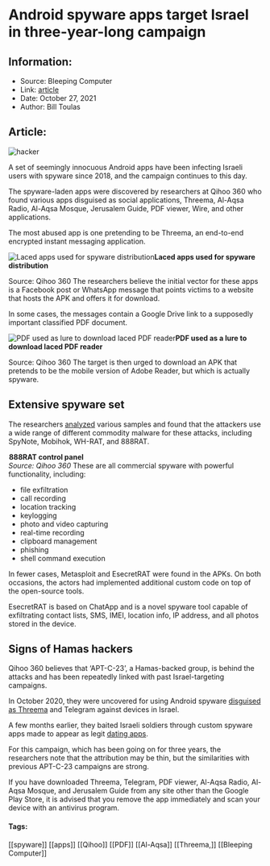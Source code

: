 # Android spyware apps target Israel in three-year-long campaign
### 

## Information:
+ Source: Bleeping Computer
+ Link: [article](https://www.bleepingcomputer.com/news/security/android-spyware-apps-target-israel-in-three-year-long-campaign/)
+ Date: October 27, 2021
+ Author: Bill Toulas


## Article:
![hacker](https://www.bleepstatic.com/content/hl-images/2021/06/30/hacker.jpg)


A set of seemingly innocuous Android apps have been infecting Israeli users with spyware since 2018, and the campaign continues to this day.


The spyware-laden apps were discovered by researchers at Qihoo 360 who found various apps disguised as social applications, Threema, Al-Aqsa Radio, Al-Aqsa Mosque, Jerusalem Guide, PDF viewer, Wire, and other applications.


The most abused app is one pretending to be Threema, an end-to-end encrypted instant messaging application.



![Laced apps used for spyware distribution](https://www.bleepstatic.com/images/news/u/1220909/Security/apps.png)**Laced apps used for spyware distribution**  

Source: Qihoo 360
The researchers believe the initial vector for these apps is a Facebook post or WhatsApp message that points victims to a website that hosts the APK and offers it for download.


In some cases, the messages contain a Google Drive link to a supposedly important classified PDF document.



![PDF used as lure to download laced PDF reader](https://www.bleepstatic.com/images/news/u/1220909/Security/pdf.png)**PDF used as a lure to download laced PDF reader**  

Source: Qihoo 360
The target is then urged to download an APK that pretends to be the mobile version of Adobe Reader, but which is actually spyware.


Extensive spyware set
---------------------


The researchers [analyzed](https://blogs.360.cn/post/Three_years_of_attacks_on_Israel_and_Palestine_are_revealed.html) various samples and found that the attackers use a wide range of different commodity malware for these attacks, including SpyNote, Mobihok, WH-RAT, and 888RAT.



![888RAT control panel](data:image/gif;base64,R0lGODlhAQABAAAAACH5BAEKAAEALAAAAAABAAEAAAICTAEAOw==)**888RAT control panel**  
*Source: Qihoo 360*
These are all commercial spyware with powerful functionality, including:


* file exfiltration
* call recording
* location tracking
* keylogging
* photo and video capturing
* real-time recording
* clipboard management
* phishing
* shell command execution


In fewer cases, Metasploit and EsecretRAT were found in the APKs. On both occasions, the actors had implemented additional custom code on top of the open-source tools. 


EsecretRAT is based on ChatApp and is a novel spyware tool capable of exfiltrating contact lists, SMS, IMEI, location info, IP address, and all photos stored in the device. 


Signs of Hamas hackers
----------------------


Qihoo 360 believes that ‘APT-C-23’, a Hamas-backed group, is behind the attacks and has been repeatedly linked with past Israel-targeting campaigns.


In October 2020, they were uncovered for using Android spyware [disguised as Threema](https://www.bleepingcomputer.com/news/security/fake-threema-telegram-apps-hide-spyware-for-targeted-attacks/) and Telegram against devices in Israel.


A few months earlier, they baited Israeli soldiers through custom spyware apps made to appear as legit [dating apps](https://www.bleepingcomputer.com/news/security/hacker-group-catfishes-israeli-soldiers-into-installing-mobile-rat/).


For this campaign, which has been going on for three years, the researchers note that the attribution may be thin, but the similarities with previous APT-C-23 campaigns are strong.


If you have downloaded Threema, Telegram, PDF viewer, Al-Aqsa Radio, Al-Aqsa Mosque, and Jerusalem Guide from any site other than the Google Play Store, it is advised that you remove the app immediately and scan your device with an antivirus program.




#### Tags:
[[spyware]] [[apps]] [[Qihoo]] [[PDF]] [[Al-Aqsa]] [[Threema,]] [[Bleeping Computer]]
